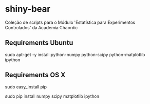 shiny-bear
=========

Coleção de scripts para o Módulo 'Estatística para Experimentos Controlados' da Academia Chaordic

Requirements Ubuntu
----

sudo apt-get -y install python-numpy python-scipy python-matplotlib ipython



Requirements OS X
----
sudo easy_install pip

sudo pip install numpy scipy matplotlib ipython
